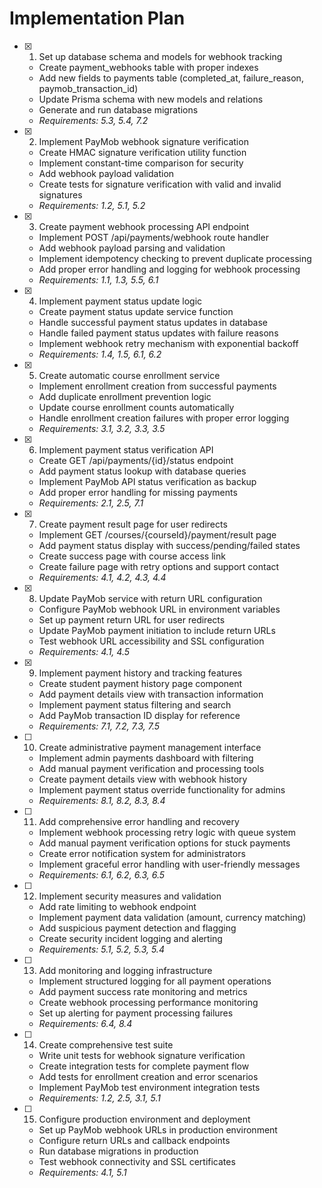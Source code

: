 # Implementation Plan

- [x] 1. Set up database schema and models for webhook tracking

  - Create payment_webhooks table with proper indexes
  - Add new fields to payments table (completed_at, failure_reason, paymob_transaction_id)
  - Update Prisma schema with new models and relations
  - Generate and run database migrations
  - _Requirements: 5.3, 5.4, 7.2_

- [x] 2. Implement PayMob webhook signature verification

  - Create HMAC signature verification utility function
  - Implement constant-time comparison for security
  - Add webhook payload validation
  - Create tests for signature verification with valid and invalid signatures
  - _Requirements: 1.2, 5.1, 5.2_

- [x] 3. Create payment webhook processing API endpoint

  - Implement POST /api/payments/webhook route handler
  - Add webhook payload parsing and validation
  - Implement idempotency checking to prevent duplicate processing
  - Add proper error handling and logging for webhook processing
  - _Requirements: 1.1, 1.3, 5.5, 6.1_

- [x] 4. Implement payment status update logic


  - Create payment status update service function
  - Handle successful payment status updates in database
  - Handle failed payment status updates with failure reasons
  - Implement webhook retry mechanism with exponential backoff
  - _Requirements: 1.4, 1.5, 6.1, 6.2_

- [x] 5. Create automatic course enrollment service



  - Implement enrollment creation from successful payments
  - Add duplicate enrollment prevention logic
  - Update course enrollment counts automatically
  - Handle enrollment creation failures with proper error logging
  - _Requirements: 3.1, 3.2, 3.3, 3.5_

- [x] 6. Implement payment status verification API

  - Create GET /api/payments/{id}/status endpoint
  - Add payment status lookup with database queries
  - Implement PayMob API status verification as backup
  - Add proper error handling for missing payments
  - _Requirements: 2.1, 2.5, 7.1_

- [x] 7. Create payment result page for user redirects

  - Implement GET /courses/{courseId}/payment/result page
  - Add payment status display with success/pending/failed states
  - Create success page with course access link
  - Create failure page with retry options and support contact
  - _Requirements: 4.1, 4.2, 4.3, 4.4_

- [x] 8. Update PayMob service with return URL configuration

  - Configure PayMob webhook URL in environment variables
  - Set up payment return URL for user redirects
  - Update PayMob payment initiation to include return URLs
  - Test webhook URL accessibility and SSL configuration
  - _Requirements: 4.1, 4.5_

- [x] 9. Implement payment history and tracking features




  - Create student payment history page component
  - Add payment details view with transaction information
  - Implement payment status filtering and search
  - Add PayMob transaction ID display for reference
  - _Requirements: 7.1, 7.2, 7.3, 7.5_

- [ ] 10. Create administrative payment management interface

  - Implement admin payments dashboard with filtering
  - Add manual payment verification and processing tools
  - Create payment details view with webhook history
  - Implement payment status override functionality for admins
  - _Requirements: 8.1, 8.2, 8.3, 8.4_

- [ ] 11. Add comprehensive error handling and recovery

  - Implement webhook processing retry logic with queue system
  - Add manual payment verification options for stuck payments
  - Create error notification system for administrators
  - Implement graceful error handling with user-friendly messages
  - _Requirements: 6.1, 6.2, 6.3, 6.5_

- [ ] 12. Implement security measures and validation

  - Add rate limiting to webhook endpoint
  - Implement payment data validation (amount, currency matching)
  - Add suspicious payment detection and flagging
  - Create security incident logging and alerting
  - _Requirements: 5.1, 5.2, 5.3, 5.4_

- [ ] 13. Add monitoring and logging infrastructure

  - Implement structured logging for all payment operations
  - Add payment success rate monitoring and metrics
  - Create webhook processing performance monitoring
  - Set up alerting for payment processing failures
  - _Requirements: 6.4, 8.4_

- [ ] 14. Create comprehensive test suite

  - Write unit tests for webhook signature verification
  - Create integration tests for complete payment flow
  - Add tests for enrollment creation and error scenarios
  - Implement PayMob test environment integration tests
  - _Requirements: 1.2, 2.5, 3.1, 5.1_

- [ ] 15. Configure production environment and deployment
  - Set up PayMob webhook URLs in production environment
  - Configure return URLs and callback endpoints
  - Run database migrations in production
  - Test webhook connectivity and SSL certificates
  - _Requirements: 4.1, 5.1_
